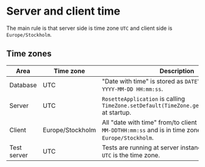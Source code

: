 # Server and client time

The main rule is that server side is time zone `UTC` and client side is `Europe/Stockholm`.

## Time zones

Area|Time zone|Description
---|---|---
Database|UTC|"Date with time" is stored as `DATETIME` with format `YYYY-MM-DD HH:mm:ss`.
Server|UTC|`RosetteApplication` is calling `TimeZone.setDefault(TimeZone.getTimeZone("UTC"))` at startup.
Client|Europe/Stockholm|All "date with time" from/to client have format `YYYY-MM-DDTHH:mm:ss` and is in time zone `Europe/Stockholm`.
Test server|UTC|Tests are running at server instance and therefore `UTC` is the time zone.
